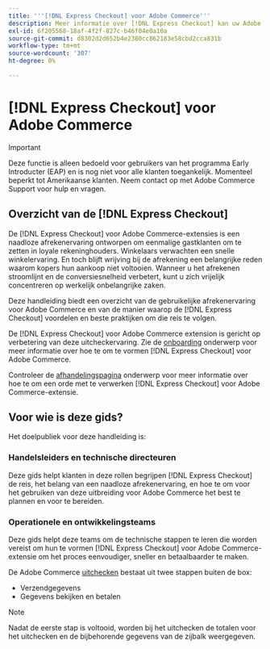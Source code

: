 ```yaml
---
title: '''[!DNL Express Checkout] voor Adobe Commerce'''
description: Meer informatie over [!DNL Express Checkout] kan uw Adobe Commerce-exemplaar ten goede komen en de extensie met succes aan boord installeren en instellen.
exl-id: 6f205568-18af-4f2f-827c-b46f04e0a10a
source-git-commit: d8302d2d652b4e2380cc862183e58cbd2cca831b
workflow-type: tm+mt
source-wordcount: '307'
ht-degree: 0%

---
```


# [!DNL Express Checkout] voor Adobe Commerce

>[!IMPORTANT]
>
> Deze functie is alleen bedoeld voor gebruikers van het programma Early Introducter (EAP) en is nog niet voor alle klanten toegankelijk. Momenteel beperkt tot Amerikaanse klanten. Neem contact op met Adobe Commerce Support voor hulp en vragen.

## Overzicht van de [!DNL Express Checkout]

De [!DNL Express Checkout] voor Adobe Commerce-extensies is een naadloze afrekenervaring ontworpen om eenmalige gastklanten om te zetten in loyale rekeninghouders. Winkelaars verwachten een snelle winkelervaring. En toch blijft wrijving bij de afrekening een belangrijke reden waarom kopers hun aankoop niet voltooien. Wanneer u het afrekenen stroomlijnt en de conversiesnelheid verbetert, kunt u zich vrijelijk concentreren op werkelijk onbelangrijke zaken.

Deze handleiding biedt een overzicht van de gebruikelijke afrekenervaring voor Adobe Commerce en van de manier waarop de [!DNL Express Checkout] voordelen en beste praktijken om die reis te volgen.

De [!DNL Express Checkout] voor Adobe Commerce extension is gericht op verbetering van deze uitcheckervaring. Zie de [onboarding](../express-checkout/onboarding.md) onderwerp voor meer informatie over hoe te om te vormen [!DNL Express Checkout] voor Adobe Commerce.

Controleer de [afhandelingspagina](../express-checkout/checkout-page.md) onderwerp voor meer informatie over hoe te om een orde met te verwerken [!DNL Express Checkout] voor Adobe Commerce-extensie.

## Voor wie is deze gids?

Het doelpubliek voor deze handleiding is:

### Handelsleiders en technische directeuren

Deze gids helpt klanten in deze rollen begrijpen [!DNL Express Checkout] de reis, het belang van een naadloze afrekenervaring, en hoe te om voor het gebruiken van deze uitbreiding voor Adobe Commerce het best te plannen en voor te bereiden.

### Operationele en ontwikkelingsteams

Deze gids helpt deze teams om de technische stappen te leren die worden vereist om hun te vormen [!DNL Express Checkout] voor Adobe Commerce-extensie om het proces eenvoudiger, sneller en betaalbaarder te maken.

De Adobe Commerce [uitchecken](https://glossary.magento.com/checkout) bestaat uit twee stappen buiten de box:

- Verzendgegevens
- Gegevens bekijken en betalen

>[!NOTE]
>
> Nadat de eerste stap is voltooid, worden bij het uitchecken de totalen voor het uitchecken en de bijbehorende gegevens van de zijbalk weergegeven.
